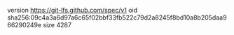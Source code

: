 version https://git-lfs.github.com/spec/v1
oid sha256:09c4a3a6d97a6c65f02bbf33fb522c79d2a8245f8bd10a8b205daa966290249e
size 4287
